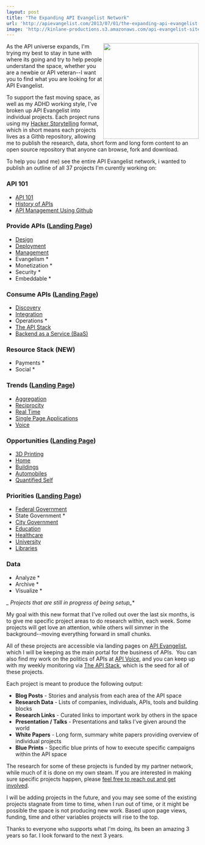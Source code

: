 ```yaml
---
layout: post
title: "The Expanding API Evangelist Network"
url: 'http://apievangelist.com/2013/07/01/the-expanding-api-evangelist-network/'
image: 'http://kinlane-productions.s3.amazonaws.com/api-evangelist-site/blog/KL_InApiWeTrust-1000.png'
---
```


<img class="c1" src="https://s3.amazonaws.com/kinlane-productions/api-evangelist/t-shirts/KL_InApiWeTrust-1000.png" alt="" width="250" align="right" />

As the API universe expands, I'm trying my best to stay in tune with where its going and try to help people understand the space, whether you are a newbie or API veteran--I want you to find what you are looking for at API Evangelist.

To support the fast moving space, as well as my ADHD working style, I've broken up API Evangelist into individual projects. Each project runs using my [Hacker Storytelling][1] format, which in short means each projects lives as a Githb repository, allowing me to publish the research, data, short form and long form content to an open source repository that anyone can browse, fork and download.

To help you (and me) see the entire API Evangelist network, i wanted to publish an outline of all 37 projects I'm curently working on:

###  API 101

  * [API 101][2]
  * [History of APIs][3]
  * [API Management Using Github][4]

###  Provide APIs ([Landing Page][5])

  * [Design][6]
  * [Deployment][7]
  * [Management][8]
  * Evangelism *
  * Monetization *
  * Security *
  * Embeddable *

###  Consume APIs ([Landing Page][9])

  * [Discovery][10]
  * [Integration][11]
  * Operations *
  * [The API Stack][12]
  * [Backend as a Service (BaaS)][13]

###  Resource Stack (NEW)

  * Payments *
  * Social *

###  Trends ([Landing Page][14])

  * [Aggregation][15]
  * [Reciprocity][16]
  * [Real Time][17]
  * [Single Page Applications][18]
  * [Voice][19]

###  Opportunities ([Landing Page][20])

  * [3D Printing][21]
  * [Home][22]
  * [Buildings][23]
  * [Automobiles][24]
  * [Quantified Self][25]

###  Priorities ([Landing Page][26])

  * [Federal Government][27]
  * State Government *
  * [City Government][28]
  * [Education][29]
  * [Healthcare][30]
  * [University][31]
  * [Libraries][32]

###  Data

  * Analyze *
  * Archive *
  * Visualize *

**_* Projects that are still in progress of being setup_**

My goal with this new format that I've rolled out over the last six months, is to give me specific project areas to do research within, each week. Some projects will get love an attention, while others will simmer in the background--moving everything forward in small chunks.

All of these projects are accessible via landing pages on [API Evangelist][33], which I will be keeping as the main portal for the business of APIs.  You can also find my work on the politics of APIs at [API Voice][34], and you can keep up with my weekly monitoring via [The API Stack][35], which is the seed for all of these projects.

Each project is meant to produce the following output:

  * **Blog Posts** \- Stories and analysis from each area of the API space
  * **Research Data** \- Lists of companies, individuals, APIs, tools and building blocks
  * **Research Links** \- Curated links to important work by others in the space
  * **Presentation / Talks** \- Presentations and talks I've given around the world
  * **White Papers** \- Long form, summary white papers providing overview of individual projects
  * **Blue Prints** \- Specific blue prints of how to execute specific campaigns within the API space

The research for some of these projects is funded by my partner network, while much of it is done on my own steam. If you are interested in making sure specific projects happen, please [feel free to reach out and get involved][36].

I will be adding projects in the future, and you may see some of the existing projects stagnate from time to time, when I run out of time, or it might be possible the space is not producing new work. Based upon page views, funding, time and other variables projects will rise to the top.

Thanks to everyone who supports what I'm doing, its been an amazing 3 years so far. I look forward to the next 3 years.

 

   [1]: http://hackerstorytelling.com (Hacker Storytelling)
   [2]: /index.php
   [3]: /2013/06/17/updated-api-history-white-paper/
   [4]: /2013/06/08/api-management-using-github/
   [5]: /provide/
   [6]: http://design.apievangelist.com/
   [7]: http://deployment.apievangelist.com/
   [8]: http://management.apievangelist.com/
   [9]: /consume/
   [10]: http://discovery.apievangelist.com/
   [11]: http://integration.apievangelist.com/
   [12]: http://theapistack.com/
   [13]: http://baas.apievangelist.com/
   [14]: /trends/
   [15]: http://aggregation.apievangelist.com/
   [16]: http://reciprocity.apievangelist.com/
   [17]: http://realtime.apievangelist.com/
   [18]: http://spa.apievangelist.com/
   [19]: http://voice.apievangelist.com/
   [20]: /opportunities/
   [21]: http://3d-printing.apievangelist.com/
   [22]: http://home.apievangelist.com/
   [23]: http://buildings.apievangelist.com/
   [24]: http://automobile.apievangelist.com/ (Automobiles)
   [25]: http://quantified-self.apievangelist.com/
   [26]: /priorities/
   [27]: http://federal-government.apievangelist.com/
   [28]: http://city-government.apievangelist.com/
   [29]: http://education.apievangelist.com/
   [30]: http://healthcare.apievangelist.com/
   [31]: http://university.apievangelist.com/
   [32]: http://libraries.apievangelist.com/ (Libraries)
   [33]: http://www.apievangelist.com (API Evangelist)
   [34]: http://apivoice.com
   [35]: http://theapistack.com
   [36]: mailto:info@apievangelist.com
